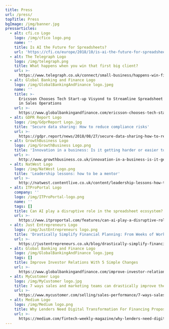 ```yaml
---
title: Press
url: /press/
topTitle: Press
bgImage: /img/banner.jpg
pressarticles:
  - alt: cfi.co Logo
    logo: /img/cfico logo.png
    name: ''
    title: Is AI the Future for Spreadsheets?
    url: 'https://cfi.co/europe/2018/10/is-ai-the-future-for-spreadsheets/'
  - alt: The Telegraph Logo
    logo: /img/telegraph.png
    title: What happens when you win that first big client?
    url: >-
      https://www.telegraph.co.uk/connect/small-business/happens-win-first-big-client/
  - alt: Global Banking and Finance Logo
    logo: /img/GlobalBankingAndFinance logo.jpeg
    name: ''
    title: >-
      Ericsson Chooses Tech Start-up Visyond to Streamline Spreadsheet Workflow
      in Sales Operations
    url: >-
      https://www.globalbankingandfinance.com/ericsson-chooses-tech-start-up-visyond-to-streamline-spreadsheet-workflow-in-sales-operations/
  - alt: GDPR Report Logo
    logo: /img/GdprReport Logo.jpg
    title: 'Secure data sharing: How to reduce compliance risks'
    url: >-
      https://gdpr.report/news/2018/08/27/secure-data-sharing-how-to-reduce-compliance-risks/
  - alt: GrowthBusiness Logo
    logo: /img/GrowthBusiness Logo.png
    title: 'Innovation in a business: Is it getting harder or easier to innovate?'
    url: >-
      http://www.growthbusiness.co.uk/innovation-in-a-business-is-it-getting-harder-or-easier-to-innovate-2554903/
  - alt: NatWest Logo
    logo: /img/NatWest Logo.png
    title: 'Leadership lessons: how to be a mentor'
    url: >-
      http://natwest.contentlive.co.uk/content/leadership-lessons-how-to-be-a-mentor
  - alt: ITProPortal Logo
    company: ''
    logo: /img/ITProPortal-logo.png
    name: ''
    tags: []
    title: Can AI play a disruptive role in the spreadsheet ecosystem?
    url: >-
      https://www.itproportal.com/features/can-ai-play-a-disruptive-role-in-the-spreadsheet-ecosystem/
  - alt: Just Entrepreneurs Logo
    logo: /img/JustEntrepreneurs logo.png
    title: 'Drastically Simplify Financial Planning: From Weeks of Work to Hours'
    url: >-
      https://justentrepreneurs.co.uk/blog/drastically-simplify-financial-planning-from-weeks-of-work-to-hours?rq=visyond
  - alt: Global Banking and Finance Logo
    logo: /img/GlobalBankingAndFinance logo.jpeg
    tags: []
    title: Improve Investor Relations With 5 Simple Changes
    url: >-
      https://www.globalbankingandfinance.com/improve-investor-relations-with-5-simple-changes/
  - alt: MyCustomer Logo
    logo: /img/MyCustomer logo.jpg
    title: 7 ways sales and marketing teams can drastically improve their forecasting
    url: >-
      https://www.mycustomer.com/selling/sales-performance/7-ways-sales-and-marketing-teams-can-drastically-improve-their-forecasting
  - alt: Medium Logo
    logo: /img/Medium logo.png
    title: Why Lenders Need Digital Transformation For Financing Proposals
    url: >-
      https://medium.com/fintech-weekly-magazine/why-lenders-need-digital-transformation-for-financing-proposals-85d1f9fb9101
---
```


